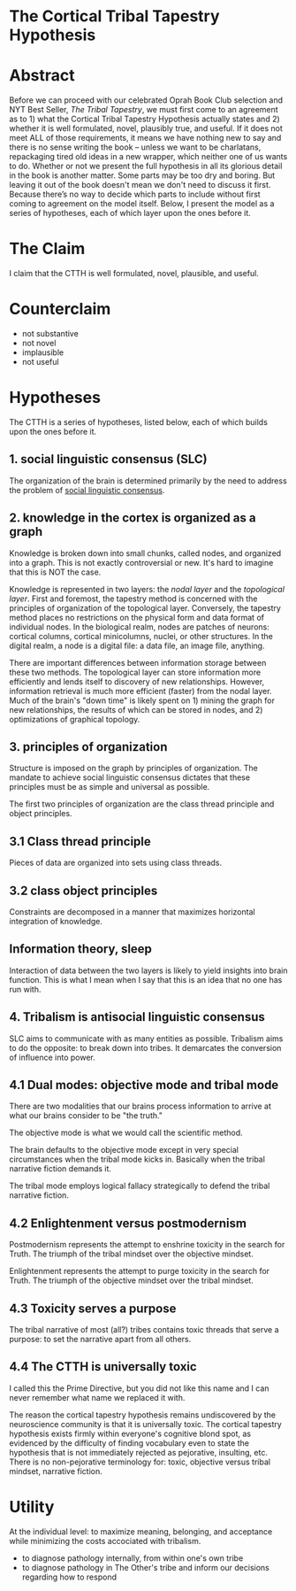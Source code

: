 # The Cortical Tribal Tapestry Hypothesis

# Abstract 

Before we can proceed with our celebrated Oprah Book Club selection and NYT Best Seller, *The Tribal Tapestry*, we must first come to an agreement as to 1) what the Cortical Tribal Tapestry Hypothesis actually states and 2) whether it is well formulated, novel, plausibly true, and useful. If it does not meet ALL of those requirements, it means we have nothing new to say and there is no sense writing the book – unless we want to be charlatans, repackaging tired old ideas in a new wrapper, which neither one of us wants to do. Whether or not we present the full hypothesis in all its glorious detail in the book is another matter. Some parts may be too dry and boring. But leaving it out of the book doesn't mean we don't need to discuss it first. Because there’s no way to decide which parts to include without first coming to agreement on the model itself. Below, I present the model as a series of hypotheses, each of which layer upon the ones before it.

# The Claim

I claim that the CTTH is well formulated, novel, plausible, and useful.

# Counterclaim

- not substantive
- not novel
- implausible
- not useful

# Hypotheses

The CTTH is a series of hypotheses, listed below, each of which builds upon the ones before it.

## 1. social linguistic consensus (SLC)

The organization of the brain is determined primarily by the need to address the problem of [social linguistic consensus](https://github.com/wds4/tribal-tapestry/blob/main/glossary/socialLinguisticConsensus.md).

## 2. knowledge in the cortex is organized as a graph

Knowledge is broken down into small chunks, called nodes, and organized into a graph. This is not exactly controversial or new. It's hard to imagine that this is NOT the case. 

Knowledge is represented in two layers: the *nodal layer* and the *topological layer*. First and foremost, the tapestry method is concerned with the principles of organization of the topological layer. Conversely, the tapestry method places no restrictions on the physical form and data format of individual nodes. In the biological realm, nodes are patches of neurons: cortical columns, cortical minicolumns, nuclei, or other structures. In the digital realm, a node is a digital file: a data file, an image file, anything. 

There are important differences between information storage between these two methods. The topological layer can store information more efficiently and lends itself to discovery of new relationships. However, information retrieval is much more efficient (faster) from the nodal layer. Much of the brain's "down time" is likely spent on 1) mining the graph for new relationships, the results of which can be stored in nodes, and 2) optimizations of graphical topology. 

## 3. principles of organization

Structure is imposed on the graph by principles of organization. The mandate to achieve social linguistic consensus dictates that these principles must be as simple and universal as possible.

The first two principles of organization are the class thread principle and object principles.

## 3.1 Class thread principle

Pieces of data are organized into sets using class threads.

## 3.2 class object principles

Constraints are decomposed in a manner that maximizes horizontal integration of knowledge.

## Information theory, sleep

Interaction of data between the two layers is likely to yield insights into brain function. This is what I mean when I say that this is an idea that no one has run with.

## 4. Tribalism is antisocial linguistic consensus

SLC aims to communicate with as many entities as possible. Tribalism aims to do the opposite: to break down into tribes. It demarcates the conversion of influence into power.

## 4.1 Dual modes: objective mode and tribal mode

There are two modalities that our brains process information to arrive at what our brains consider to be "the truth."

The objective mode is what we would call the scientific method.

The brain defaults to the objective mode except in very special circumstances when the tribal mode kicks in. Basically when the tribal narrative fiction demands it.

The tribal mode employs logical fallacy strategically to defend the tribal narrative fiction.

## 4.2 Enlightenment versus postmodernism

Postmodernism represents the attempt to enshrine toxicity in the search for Truth. The triumph of the tribal mindset over the objective mindset. 

Enlightenment represents the attempt to purge toxicity in the search for Truth. The triumph of the objective mindset over the tribal mindset.

## 4.3 Toxicity serves a purpose

The tribal narrative of most (all?) tribes contains toxic threads that serve a purpose: to set the narrative apart from all others.

## 4.4 The CTTH is universally toxic

I called this the Prime Directive, but you did not like this name and I can never remember what name we replaced it with.

The reason the cortical tapestry hypothesis remains undiscovered by the neuroscience community is that it is universally toxic. The cortical tapestry hypothesis exists firmly within everyone's cognitive blond spot, as evidenced by the difficulty of finding vocabulary even to state the hypothesis that is not immediately rejected as pejorative, insulting, etc. There is no non-pejorative terminology for: toxic, objective versus tribal mindset, narrative fiction. 

# Utility

At the individual level: to maximize meaning, belonging, and acceptance while minimizing the costs accociated with tribalism. 

- to diagnose pathology internally, from within one's own tribe
- to diagnose pathology in The Other's tribe and inform our decisions regarding how to respond





